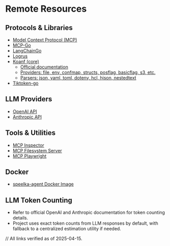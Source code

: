 # Remote Resources

## Protocols & Libraries
- [Model Context Protocol (MCP)](https://github.com/modelcontextprotocol/docs)
- [MCP-Go](https://github.com/mark3labs/mcp-go)
- [LangChainGo](https://github.com/tmc/langchaingo)
- [Logrus](https://github.com/sirupsen/logrus)
- [Koanf (core)](https://github.com/knadh/koanf)
  - [Official documentation](https://pkg.go.dev/github.com/knadh/koanf/v2)
  - [Providers: file, env, confmap, structs, posflag, basicflag, s3, etc.](https://github.com/knadh/koanf#providers)
  - [Parsers: json, yaml, toml, dotenv, hcl, hjson, nestedtext](https://github.com/knadh/koanf#parsers)
- [Tiktoken-go](https://github.com/pkoukk/tiktoken-go)

## LLM Providers
- [OpenAI API](https://platform.openai.com/docs/api-reference)
- [Anthropic API](https://docs.anthropic.com/claude/reference/getting-started-with-the-api)

## Tools & Utilities
- [MCP Inspector](https://www.npmjs.com/package/@modelcontextprotocol/inspector)
- [MCP Filesystem Server](https://github.com/mark3labs/mcp-filesystem-server)
- [MCP Playwright](https://github.com/executeautomation/mcp-playwright)

## Docker
- [speelka-agent Docker Image](https://github.com/korchasa/speelka-agent-go/pkgs/container/speelka-agent)

## LLM Token Counting
- Refer to official OpenAI and Anthropic documentation for token counting details.
- Project uses exact token counts from LLM responses by default, with fallback to a centralized estimation utility if needed.

// All links verified as of 2025-04-15.